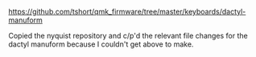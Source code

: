 https://github.com/tshort/qmk_firmware/tree/master/keyboards/dactyl-manuform

Copied the nyquist repository and c/p'd the relevant file changes for the dactyl manuform because I couldn't get above to make.
